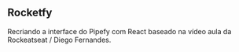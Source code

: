 ## Rocketfy

Recriando a interface do Pipefy com React baseado na vídeo aula da Rockeatseat / Diego Fernandes.

